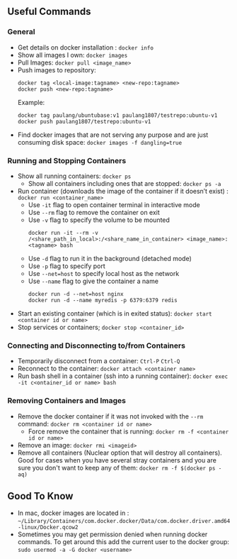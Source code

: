 ## Useful Commands
### General
- Get details on docker installation : `docker info`
- Show all images I own: `docker images`
- Pull Images: `docker pull <image_name>`
- Push images to repository:
    ```
    docker tag <local-image:tagname> <new-repo:tagname>
    docker push <new-repo:tagname>
    ```
    Example:
    ```
    docker tag paulang/ubuntubase:v1 paulang1807/testrepo:ubuntu-v1
    docker push paulang1807/testrepo:ubuntu-v1
    ```
- Find docker images that are not serving any purpose and are just consuming disk space: `docker images -f dangling=true`

### Running and Stopping Containers
- Show all running containers: `docker ps`
    - Show all containers including ones that are stopped: `docker ps -a`
- Run container (downloads the image of the container if it doesn’t exist) : `docker run <container_name>` 
    - Use `-it` flag to open container terminal in interactive mode
    - Use `--rm` flag to remove the container on exit
    - Use `-v` flag to specify the volume to be mounted
        ```
        docker run -it --rm -v /<share_path_in_local>:/<share_name_in_container> <image_name>:<tagname> bash
        ```
    - Use `-d` flag to run it in the background (detached mode)
    - Use `-p` flag to specify port
    - Use `--net=host` to specify local host as the network
    - Use `--name` flag to give the container a name
        ```
        docker run -d --net=host nginx
        docker run -d --name myredis -p 6379:6379 redis
        ```
- Start an existing container (which is in exited status): `docker start <container id or name>`
- Stop services or containers; `docker stop <container_id>`

### Connecting and Disconnecting to/from Containers
- Temporarily disconnect from a container: `Ctrl-P` `Ctrl-Q`
- Reconnect to the container: `docker attach <container name>`
- Run bash shell in a container (ssh into a running container): `docker exec -it c<ontainer_id or name> bash`

### Removing Containers and Images
- Remove the docker container if it was not invoked with the `--rm` command: `docker rm <container id or name>`
    - Force remove the container that is running: `docker rm -f <container id or name>`
- Remove an image: `docker rmi <imageid>`
- Remove all containers (Nuclear option that will destroy all containers). Good for cases when you have several stray containers and you are sure you don't want to keep any of them: `docker rm -f $(docker ps -aq)`

## Good To Know
- In mac, docker images are located in : `~/Library/Containers/com.docker.docker/Data/com.docker.driver.amd64-linux/Docker.qcow2`
- Sometimes you may get permission denied when running docker commands. To get around this add the current user to the docker group:
`sudo usermod -a -G docker <username>`